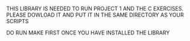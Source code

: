 THIS LIBRARY IS NEEDED TO RUN PROJECT 1 AND THE C EXERCISES. PLEASE DOWLOAD IT AND PUT IT IN THE SAME DIRECTORY AS YOUR SCRIPTS

DO RUN MAKE FIRST ONCE YOU HAVE INSTALLED THE LIBRARY
